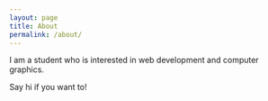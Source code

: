 ```yaml
---
layout: page
title: About
permalink: /about/
---
```

I am a student who is interested in web development and computer graphics.

Say hi if you want to!
